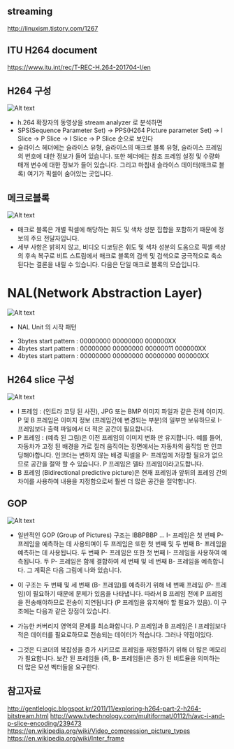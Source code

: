 ## streaming 
http://linuxism.tistory.com/1267

## ITU H264 document
https://www.itu.int/rec/T-REC-H.264-201704-I/en

## H264 구성
![Alt text](http://1.bp.blogspot.com/-XoBw_6CfYVc/TsPg6tlJoXI/AAAAAAAAAKQ/XfP2VJeJ6aE/s400/bitstream_detailed.png)
- h.264 확장자의 동영상을 stream analyzer 로 분석하면 
- SPS(Sequence Parameter Set)  -> PPS(H264 Picture parameter Set) -> I Slice -> P Slice -> I Slice -> P Slice 순으로 보인다 
- 슬라이스 헤더에는 슬라이스 유형, 슬라이스의 매크로 블록 유형, 슬라이스 프레임의 번호에 대한 정보가 들어 있습니다. 또한 헤더에는 참조 프레임 설정 및 수량화 매개 변수에 대한 정보가 들어 있습니다. 그리고 마침내 슬라이스 데이터(매크로 블록) 여기가 픽셀이 숨어있는 곳입니다.

## 메크로블록
![Alt text](http://1.bp.blogspot.com/-kTrtXc7xxDQ/TsPh6nctEYI/AAAAAAAAAKc/dyScSoiZtXs/s400/macroblock.png)
- 매크로 블록은 개별 픽셀에 해당하는 휘도 및 색차 성분 집합을 포함하기 때문에 정보의 주요 전달자입니다. 
- 세부 사항은 밝히지 않고, 비디오 디코딩은 휘도 및 색차 성분의 도움으로 픽셀 색상의 후속 복구로 비트 스트림에서 매크로 블록의 검색 및 검색으로 궁극적으로 축소된다는 결론을 내릴 수 있습니다. 다음은 단일 매크로 블록의 모습입니다.

# NAL(Network Abstraction Layer)
![Alt text](https://i.stack.imgur.com/9XEy4.png)
- NAL Unit 의 시작 패턴 
* 3bytes start pattern : 00000000 00000000 000000XX
* 4bytes start pattern : 00000000 00000000 00000011 000000XX
* 4bytes start pattern : 00000000 00000000 00000000 000000XX

## H264 slice 구성
![Alt text](https://upload.wikimedia.org/wikipedia/commons/thumb/6/64/I_P_and_B_frames.svg/500px-I_P_and_B_frames.svg.png)
- I 프레임 : (인트라 코딩 된 사진), JPG 또는 BMP 이미지 파일과 같은 전체 이미지. P 및 B 프레임은 이미지 정보 (프레임간에 변경되는 부분)의 일부만 보유하므로 I- 프레임보다 출력 파일에서 더 적은 공간이 필요합니다.
- P 프레임 : (예측 된 그림)은 이전 프레임의 이미지 변화 만 유지합니다. 예를 들어, 자동차가 고정 된 배경을 가로 질러 움직이는 장면에서는 자동차의 움직임 만 인코딩해야합니다. 인코더는 변하지 않는 배경 픽셀을 P- 프레임에 저장할 필요가 없으므로 공간을 절약 할 수 있습니다. P 프레임은 델타 프레임이라고도합니다.
- B 프레임 (Bidirectional predictive picture)은 현재 프레임과 앞뒤의 프레임 간의 차이를 사용하여 내용을 지정함으로써 훨씬 더 많은 공간을 절약합니다.

## GOP
![Alt text](https://upload.wikimedia.org/wikipedia/commons/thumb/7/7b/IBBPBB_inter_frame_group_of_pictures.svg/350px-IBBPBB_inter_frame_group_of_pictures.svg.png)

- 일반적인 GOP (Group of Pictures) 구조는 IBBPBBP ... I- 프레임은 첫 번째 P- 프레임을 예측하는 데 사용되며이 두 프레임은 또한 첫 번째 및 두 번째 B- 프레임을 예측하는 데 사용됩니다. 두 번째 P- 프레임은 또한 첫 번째 I- 프레임을 사용하여 예측됩니다. 두 P- 프레임은 함께 결합하여 세 번째 및 네 번째 B- 프레임을 예측합니다. 그 계획은 다음 그림에 나와 있습니다.

- 이 구조는 두 번째 및 세 번째 (B- 프레임)를 예측하기 위해 네 번째 프레임 (P- 프레임)이 필요하기 때문에 문제가 있음을 나타냅니다. 따라서 B 프레임 전에 P 프레임을 전송해야하므로 전송이 지연됩니다 (P 프레임을 유지해야 할 필요가 있음). 이 구조에는 다음과 같은 장점이 있습니다.

- 가능한 커버리지 영역의 문제를 최소화합니다.
P 프레임과 B 프레임은 I 프레임보다 적은 데이터를 필요로하므로 전송되는 데이터가 적습니다.
그러나 약점이있다.

- 그것은 디코더의 복잡성을 증가 시키므로 프레임을 재정렬하기 위해 더 많은 메모리가 필요합니다.
보간 된 프레임들 (즉, B- 프레임들)은 증가 된 비트율을 의미하는 더 많은 모션 벡터들을 요구한다.

## 참고자료
http://gentlelogic.blogspot.kr/2011/11/exploring-h264-part-2-h264-bitstream.html
http://www.tvtechnology.com/multiformat/0112/h/avc-i-and-p-slice-encoding/239473
https://en.wikipedia.org/wiki/Video_compression_picture_types
https://en.wikipedia.org/wiki/Inter_frame
